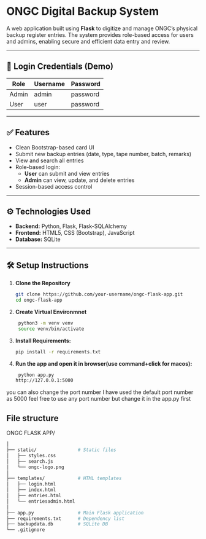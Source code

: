 # ONGC Digital Backup System

A web application built using **Flask** to digitize and manage ONGC’s physical backup register entries. The system provides role-based access for users and admins, enabling secure and efficient data entry and review.

---

## 🔐 Login Credentials (Demo)

| Role  | Username | Password  |
|-------|----------|-----------|
| Admin | admin    | password  |
| User  | user     | password  |

---

## ✅ Features

- Clean Bootstrap-based card UI
- Submit new backup entries (date, type, tape number, batch, remarks)
- View and search all entries
- Role-based login:
  - **User** can submit and view entries
  - **Admin** can view, update, and delete entries
- Session-based access control

---

## ⚙️ Technologies Used

- **Backend:** Python, Flask, Flask-SQLAlchemy
- **Frontend:** HTML5, CSS (Bootstrap), JavaScript
- **Database:** SQLite

---

## 🛠 Setup Instructions

1. **Clone the Repository**
   ```bash
   git clone https://github.com/your-username/ongc-flask-app.git
   cd ongc-flask-app

2. **Create Virtual Environmnet**
   ```bash
    python3 -m venv venv
    source venv/bin/activate

3. **Install Requirements:**
   ```bash
   pip install -r requirements.txt

4. **Run the app and open it in browser(use command+click for macos):**
   ```bash
    python app.py
   http://127.0.0.1:5000
  you can also change the port number I have used the default port number as 5000 feel free to use any port number but change it in the app.py first

## File structure 

ONGC FLASK APP/
```bash
│
├── static/               # Static files
│   ├── styles.css
│   ├── search.js
│   └── ongc-logo.png
│
├── templates/            # HTML templates
│   ├── login.html
│   ├── index.html
│   ├── entries.html
│   └── entriesadmin.html
│
├── app.py                # Main Flask application
├── requirements.txt      # Dependency list
├── backupdata.db         # SQLite DB
└── .gitignore



